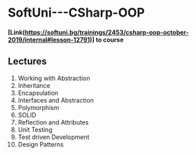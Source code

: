 # SoftUni---CSharp-OOP

#### [Link(https://softuni.bg/trainings/2453/csharp-oop-october-2019/internal#lesson-12791)] to course

## Lectures
1. Working with Abstraction
2. Inheritance 
3. Encapsulation
4. Interfaces and Abstraction
5. Polymorphism
6. SOLID
7. Reflection and Attributes
8. Unit Testing
9. Test driven Development
10. Design Patterns 
